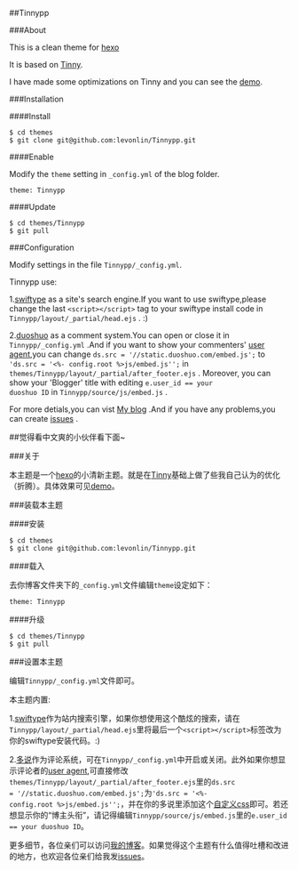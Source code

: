 ##Tinnypp

###About

This is a clean theme for [hexo](https://github.com/hexojs/hexo)

It is based on [Tinny](https://github.com/zhanglun/hexo-theme/tree/master/Tinny).

I have made some optimizations on Tinny and you can see the [demo](http://www.levonlin.github.io/Tinnypp/).

###Installation

####Install
	
	$ cd themes
	$ git clone git@github.com:levonlin/Tinnypp.git

####Enable

Modify the <code>theme</code> setting in <code>_config.yml</code> of the blog folder.

    theme: Tinnypp

####Update

	$ cd themes/Tinnypp
	$ git pull

###Configuration

Modify settings in the file <code>Tinnypp/_config.yml</code>.

Tinnypp use:

1.[swiftype](https://swiftype.com/) as a site's search engine.If you want to use swiftype,please change the last <code>&lt;script&gt;&lt;/script&gt;</code> tag to your swiftype install code in <code>Tinnypp/layout/_partial/head.ejs</code> . :)

2.[duoshuo](http://duoshuo.com/) as a comment system.You can open or close it in <code>Tinnypp/_config.yml</code> .And if you want to show your commenters' [user agent](http://en.wikipedia.org/wiki/User_agent),you can change <code>ds.src = '//static.duoshuo.com/embed.js';</code> to <code>'ds.src = '<%- config.root %>js/embed.js'';</code> in <code>themes/Tinnypp/layout/_partial/after_footer.ejs</code> . Moreover, you can show your 'Blogger' title with editing <code>e.user_id == your duoshuo ID</code> in <code>Tinnypp/source/js/embed.js</code> .

For more detials,you can vist [My blog](http://www.levonlin.info/tags/Tinnypp/) .And if you have any problems,you can create [issues](https://github.com/levonlin/Tinnypp/issues) .

##觉得看中文爽的小伙伴看下面~

###关于

本主题是一个[hexo](https://github.com/hexojs/hexo)的小清新主题。就是在[Tinny](https://github.com/zhanglun/hexo-theme/tree/master/Tinny)基础上做了些我自己认为的优化（折腾）。具体效果可见[demo](http://www.levonlin.github.io/Tinnypp/)。

###装载本主题

####安装
	
	$ cd themes
	$ git clone git@github.com:levonlin/Tinnypp.git

####载入

去你博客文件夹下的<code>_config.yml</code>文件编辑<code>theme</code>设定如下：

    theme: Tinnypp

####升级

	$ cd themes/Tinnypp
	$ git pull

###设置本主题

编辑<code>Tinnypp/_config.yml</code>文件即可。

本主题内置:

1.[swiftype](https://swiftype.com/)作为站内搜索引擎，如果你想使用这个酷炫的搜索，请在<code>Tinnypp/layout/_partial/head.ejs</code>里将最后一个<code>&lt;script&gt;&lt;/script&gt;</code>标签改为你的swiftype安装代码。:)

2.[多说](http://duoshuo.com/)作为评论系统，可在<code>Tinnypp/_config.yml</code>中开启或关闭。此外如果你想显示评论者的[user agent](http://zh.wikipedia.org/wiki/%E7%94%A8%E6%88%B7%E4%BB%A3%E7%90%86),可直接修改<code>themes/Tinnypp/layout/_partial/after_footer.ejs</code>里的<code>ds.src = '//static.duoshuo.com/embed.js';</code>为<code>'ds.src = '<%- config.root %>js/embed.js'';</code>，并在你的多说里添加这个[自定义css](http://www.levonlin.github.io/Tinnypp/css/多说自定义.css)即可。若还想显示你的“博主头衔”，请记得编辑<code>Tinnypp/source/js/embed.js</code>里的<code>e.user_id == your duoshuo ID</code>。

更多细节，各位亲们可以访问[我的博客](http://www.levonlin.info/tags/Tinnypp/)。如果觉得这个主题有什么值得吐槽和改进的地方，也欢迎各位亲们给我发[issues](https://github.com/levonlin/Tinnypp/issues)。